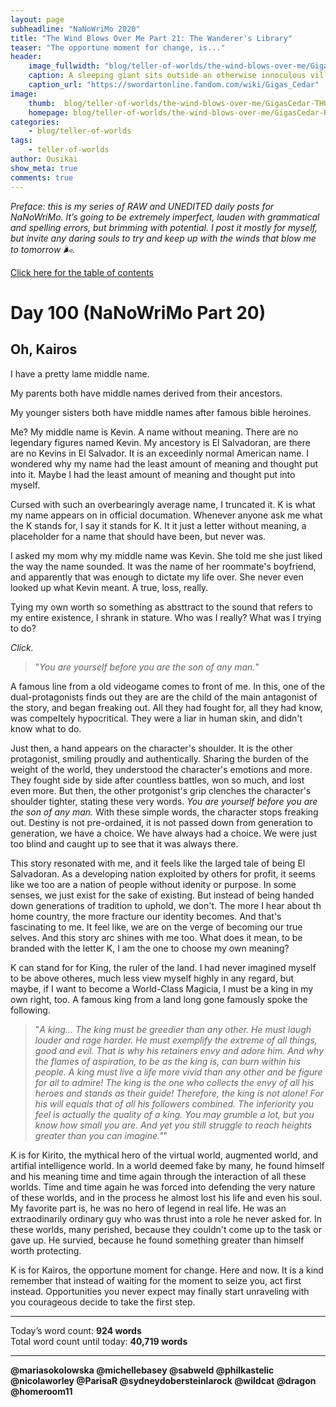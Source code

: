 ```yaml
---
layout: page
subheadline: "NaNoWriMo 2020"
title: "The Wind Blows Over Me Part 21: The Wanderer's Library"
teaser: "The opportune moment for change, is..."
header:
    image_fullwidth: "blog/teller-of-worlds/the-wind-blows-over-me/GigasCedar-HEAD.jpg"
    caption: A sleeping giant sits outside an otherwise innoculous village at the outskirts of the virtual realm...
    caption_url: "https://swordartonline.fandom.com/wiki/Gigas_Cedar"
image:
    thumb:  blog/teller-of-worlds/the-wind-blows-over-me/GigasCedar-THUMB.png
    homepage: blog/teller-of-worlds/the-wind-blows-over-me/GigasCedar-RAW.png
categories:
    - blog/teller-of-worlds
tags:   
    - teller-of-worlds
author: Ousikai
show_meta: true
comments: true
---
```

*Preface: this is my series of RAW and UNEDITED daily posts for NaNoWriMo. It’s going to be extremely imperfect, lauden with grammatical and spelling errors, but brimming with potential. I post it mostly for myself, but invite any daring souls to try and keep up with the winds that blow me to tomorrow :wind_face:.*

[Click here for the table of contents]({{site.url}}{{site.baseurl}}/blog/teller-of-worlds/the-wind-blows-over-me-table-of-contents) <br/>

# Day 100 (NaNoWriMo Part 20)     
## Oh, Kairos

I have a pretty lame middle name.

My parents both have middle names derived from their ancestors.

My younger sisters both have middle names after famous bible heroines.

Me? My middle name is Kevin. A name without meaning. There are no legendary figures named Kevin. My ancestory is El Salvadoran, are there are no Kevins in El Salvador. It is an exceedinly normal American name. I wondered why my name had the least amount of meaning and thought put into it. Maybe I had the least amount of meaning and thought put into myself.

Cursed with such an overbearingly average name, I truncated it. K is what my name appears on in official documation. Whenever anyone ask me what the K stands for, I say it stands for K. It it just a letter without meaning, a placeholder for a name that should have been, but never was.

I asked my mom why my middle name was Kevin. She told me she just liked the way the name sounded. It was the name of her roommate's boyfriend, and apparently that was enough to dictate my life over. She never even looked up what Kevin meant. A true, loss, really.

Tying my own worth so something as absttract to the sound that refers to my entire existence, I shrank in stature. Who was I really? What was I trying to do?

*Click.*

> "*You are yourself before you are the son of any man.*"

A famous line from a old videogame comes to front of me. In this, one of the dual-protagonists finds out they are are the child of the main antagonist of the story, and began freaking out. All they had fought for, all they had know, was compeltely hypocritical. They were a liar in human skin, and didn't know what to do.

Just then, a hand appears on the character's shoulder. It is the other protagonist, smiling proudly and authentically. Sharing the burden of the weight of the world, they understood the character's emotions and more. They fought side by side after countless battles, won so much, and lost even more. But then, the other protgonist's grip clenches the character's shoulder tighter, stating these very words. *You are yourself before you are the son of any man.* With these simple words, the character stops freaking out. Destiny is not pre-ordained, it is not passed down from generation to generation, we have a choice. We have always had a choice. We were just too blind and caught up to see that it was always there.

This story resonated with me, and it feels like the larged tale of being El Salvadoran. As a developing nation exploited by others for profit, it seems like we too are a nation of people without idenity or purpose. In some senses, we just exist for the sake of existing. But instead of being handed down generations of tradition to uphold, we don't. The more I hear about th home country, the more fracture our identity becomes. And that's fascinating to me. It feel like, we are on the verge of becoming our true selves. And this story arc shines with me too. What does it mean, to be branded with the letter K, I am the one to choose my own meaning?


K can stand for for King, the ruler of the land. I had never imagined myself to be above otheres, much less view myself highly in any regard, but maybe, if I want to become a World-Class Magicia, I must be a king in my own right, too. A famous king from a land long gone famously spoke the following.

> "*A king... The king must be greedier than any other. He must laugh louder and rage harder. He must exemplify the extreme of all things, good and evil. That is why his retainers envy and adore him. And why the flames of aspiration, to be as the king is, can burn within his people. A king must live a life more vivid than any other and be figure for all to admire! The king is the one who collects the envy of all his heroes and stands as their guide! Therefore, the king is not alone! For his will equals that of all his followers combined. The inferiority you feel is actually the quality of a king. You may grumble a lot, but you know how small you are. And yet you still struggle to reach heights greater than you can imagine."*"


K is for Kirito, the mythical hero of the virtual world, augmented world, and artifial intelligence world. In a world deemed fake by many, he found himself and his meaning time and time again through the interaction of all these worlds. Time and time again he was forced into defending the very nature of these worlds, and in the process he almost lost his life and even his soul. My favorite part is, he was no hero of legend in real life. He was an extraodinarily ordinary guy who was thrust into a role he never asked for. In these worlds, many perished, because they couldn't come up to the task or gave up. He survied, because he found something greater than himself worth protecting.


K is for Kairos, the opportune moment for change. Here and now. It is a kind remember that instead of waiting for the moment to seize you, act first instead. Opportunities you never expect may finally start unraveling with you courageous decide to take the first step.

---

Today’s word count: **924 words** <br/>
Total word count until today: **40,719 words** <br/>

-----

**@mariasokolowska @michellebasey @sabweld @philkastelic @nicolaworley @ParisaR @sydneydobersteinlarock @wildcat @dragon @homeroom11**